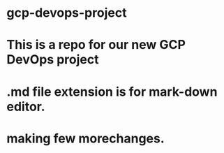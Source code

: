 # gcp-devops-project
# This is a repo for our new GCP DevOps project
# .md file extension is for mark-down editor.
# making few morechanges.